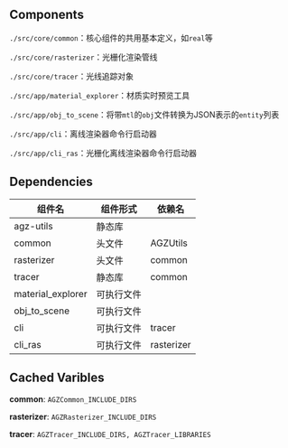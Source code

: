 ## Components

`./src/core/common`：核心组件的共用基本定义，如`real`等

`./src/core/rasterizer`：光栅化渲染管线

`./src/core/tracer`：光线追踪对象

`./src/app/material_explorer`：材质实时预览工具

`./src/app/obj_to_scene`：将带`mtl`的`obj`文件转换为JSON表示的`entity`列表

`./src/app/cli`：离线渲染器命令行启动器

`./src/app/cli_ras`：光栅化离线渲染器命令行启动器

## Dependencies

| 组件名            | 组件形式   | 依赖名     |
| ----------------- | ---------- | ---------- |
| agz-utils         | 静态库     |            |
| common            | 头文件     | AGZUtils   |
| rasterizer        | 头文件     | common     |
| tracer            | 静态库     | common     |
| material_explorer | 可执行文件 |            |
| obj_to_scene      | 可执行文件 |            |
| cli               | 可执行文件 | tracer     |
| cli_ras           | 可执行文件 | rasterizer |

## Cached Varibles

**common**: `AGZCommon_INCLUDE_DIRS`

**rasterizer**: `AGZRasterizer_INCLUDE_DIRS`

**tracer**: `AGZTracer_INCLUDE_DIRS, AGZTracer_LIBRARIES`

